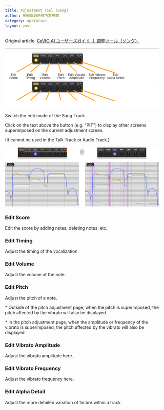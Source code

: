 ```yaml
---
title: Adjustment Tool (Song)
author: 夜輪風超絶技巧変奏曲
category: operation
layout: post
---
```

Original article: [CeVIO AI ユーザーズガイド ┃ 調整ツール（ソング）](https://cevio.jp/guide/cevio_ai/operation/adjusttool/)

---

![adjust tool](images/adjusttool_1.png#only-light)
![adjust tool](images/adjusttool_1_dark.png#only-dark)

Switch the edit mode of the Song Track.

Click on the text above the button (e.g. "PIT") to display other screens superimposed on the current adjustment screen.

(It cannot be used in the Talk Track or Audio Track.)

![overlay item](images/adjusttool_2.png)

### Edit Score

Edit the score by adding notes, deleting notes, etc.

### Edit Timing

Adjust the timing of the vocalization.

### Edit Volume

Adjust the volume of the note.

### Edit Pitch

Adjust the pitch of a note.

\* Outside of the pitch adjustment page, when the pitch is superimposed, the pitch affected by the vibrato will also be displayed.

\* In the pitch adjustment page, when the amplitude or frequency of the vibrato is superimposed, the pitch affected by the vibrato will also be displayed.

### Edit Vibrato Amplitude

Adjust the vibrato amplitude here.

### Edit Vibrato Frequency

Adjust the vibrato frequency here.

### Edit Alpha Detail

Adjust the more detailed variation of timbre within a track.
